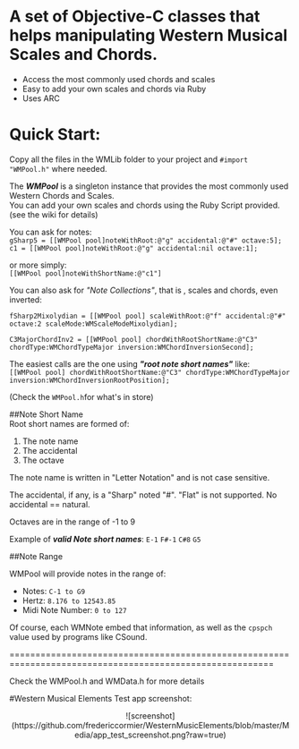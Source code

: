 # A set of Objective-C classes that helps manipulating Western Musical Scales and Chords.

- Access the most commonly used chords and scales  
- Easy to add your own scales and chords via Ruby 
- Uses ARC



# Quick Start:

Copy all the files in the WMLib folder to your project and  `#import "WMPool.h"` where needed.

The ***WMPool*** is a singleton instance that provides the most commonly used Western Chords and  Scales.  
You can add your own scales and chords using the Ruby Script provided. (see the wiki for details)

You can ask for notes:  
`gSharp5 = [[WMPool pool]noteWithRoot:@"g" accidental:@"#" octave:5];`  
`c1 = [[WMPool pool]noteWithRoot:@"g" accidental:nil octave:1];`  

or more simply:  
`[[WMPool pool]noteWithShortName:@"c1"]`

You can also ask for *"Note Collections"*, that is , scales and chords, even inverted:   
 
`fSharp2Mixolydian = [[WMPool pool] scaleWithRoot:@"f" accidental:@"#" octave:2 scaleMode:WMScaleModeMixolydian];` 
 
`C3MajorChordInv2 = [[WMPool pool] chordWithRootShortName:@"C3" chordType:WMChordTypeMajor inversion:WMChordInversionSecond];`




The easiest calls are the one using ***"root note short names"*** like:  
`[[WMPool pool] chordWithRootShortName:@"C3" chordType:WMChordTypeMajor inversion:WMChordInversionRootPosition];`  

(Check the `WMPool.h`for what's in store)

##Note Short Name  
Root short names are formed of:

1. The note name
2. The accidental
3. The octave
 
The note name is written in "Letter Notation" and is not case sensitive.

The accidental, if any, is a "Sharp" noted "#". "Flat" is not supported. No accidental == natural.

Octaves are in the range of -1 to 9

Example of ***valid Note short names***:
`E-1` `F#-1` `C#8` `G5`

##Note Range

WMPool will provide notes in the range of:

- Notes: `C-1 to G9`
- Hertz: `8.176 to 12543.85`
- Midi Note Number: `0 to 127`

Of course, each WMNote embed that information, as well as the `cpspch` value used by programs like CSound. 

=========================================================================================================

Check the WMPool.h and WMData.h for more details 

#Western Musical Elements Test app screenshot:
<center>
![screenshot]  
(https://github.com/fredericcormier/WesternMusicElements/blob/master/Media/app_test_screenshot.png?raw=true)
</center>




